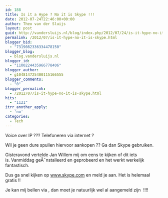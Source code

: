 ```yaml
---
id: 188
title: Is it a Hype ? No it is Skype !!!
date: 2012-07-24T22:46:00+00:00
author: Theo van der Sluijs
layout: post
guid: http://vandersluijs.nl/blog/index.php/2012/07/24/is-it-hype-no-it-is-skype/
permalink: /2012/07/is-it-hype-no-it-is-skype.html
blogger_bid:
  - "7319082336334478150"
blogger_blog:
  - blog.vandersluijs.nl
blogger_id:
  - "1100224435966778406"
blogger_author:
  - g104814725400115166555
blogger_comments:
  - "0"
blogger_permalink:
  - /2012/07/is-it-hype-no-it-is-skype.html
hits:
  - "1121"
itrr_another_apply:
  - 'no'
categories:
  - Tech
---
```

Voice over IP ??? Telefoneren via internet ?

Wil je geen dure spullen hiervoor aankopen ?? Ga dan Skype gebruiken.

Gisteravond vertelde Jan Willem mij om eens te kijken of dit iets  
is. Vanmiddag geÃ¯nstalleerd en geprobeerd en het werkt werkelijk  
fantastisch.

Dus ga snel kijken op www.skype.com en meld je aan. Het is helemaal gratis !!

Je kan mij bellen via , dan moet je natuurlijk wel al aangemeld zijn  !!!!